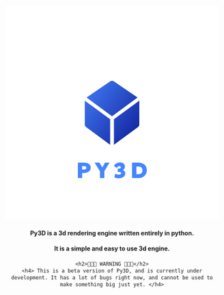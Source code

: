 <center>
    <img src="./Py3d.png">
    <h4> Py3D is a 3d rendering engine written entirely in python. </h4>
    <h4> It is a simple and easy to use 3d engine. </h4>

    <h2>🚧🚧🚧 WARNING 🚧🚧🚧</h2>
    <h4> This is a beta version of Py3D, and is currently under development. It has a lot of bugs right now, and cannot be used to make something big just yet. </h4>
</center>


